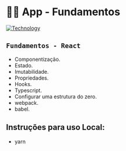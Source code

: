 <h1>👩‍💻 App - Fundamentos </h1>

[![Technology][react-image]][react-url]


[react-url]: https://reactjs.org/
[react-image]: https://img.shields.io/badge/React-blue?style=for-the-badge&logo=React&logoColor=white

## ``Fundamentos - React``
- Componentização.
- Estado.
- Imutabilidade.
- Propriedades.
- Hooks.
- Typescript.
- Configurar uma estrutura do zero.
- webpack.
- babel.

## Instruções para uso Local:
- yarn